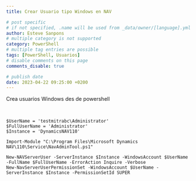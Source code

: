 ```yaml
---
title: Crear Usuario tipo Windows en NAV

# post specific
# if not specified, .name will be used from _data/owner/[language].yml
author: Esteve Sanpons
# multiple category is not supported
category: PowerShell
# multiple tag entries are possible
tags: [PowerShell, Usuarios]
# disable comments on this page
comments_disable: true

# publish date
date: 2023-04-22 09:25:00 +0200
---
```


<!-- outline-start -->

Crea usuarios Windows des de powershell

<br>
<!-- outline-end -->

```
$UserName = 'testmitrabc\Administrator'
$FullUserName = 'Administrator'
$Instance = 'DynamicsNAV110'

Import-Module "C:\Program Files\Microsoft Dynamics NAV\110\Service\NavAdminTool.ps1"

New-NAVServerUser -ServerInstance $Instance -WindowsAccount $UserName -FullName $FullUserName -ErrorAction Inquire -Verbose
New-NavServerUserPermissionSet -WindowsAccount $UserName -ServerInstance $Instance -PermissionSetId SUPER
```
